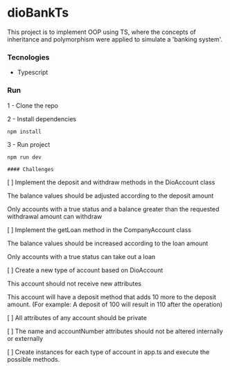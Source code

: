 # dioBankTs
This project is to implement OOP using TS, where the concepts of inheritance and polymorphism were applied to simulate a 'banking system'.

### Tecnologies
- Typescript

### Run

1 - Clone the repo

2 - Install dependencies
    
    npm install

3 - Run project

    npm run dev

    #### Challenges
[ ] Implement the deposit and withdraw methods in the DioAccount class

The balance values should be adjusted according to the deposit amount

Only accounts with a true status and a balance greater than the requested withdrawal amount can withdraw

[ ] Implement the getLoan method in the CompanyAccount class

The balance values should be increased according to the loan amount

Only accounts with a true status can take out a loan

[ ] Create a new type of account based on DioAccount

This account should not receive new attributes

This account will have a deposit method that adds 10 more to the deposit amount. (For example: A deposit of 100 will result in 110 after the operation)

[ ] All attributes of any account should be private

[ ] The name and accountNumber attributes should not be altered internally or externally

[ ] Create instances for each type of account in app.ts and execute the possible methods.

